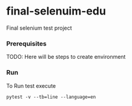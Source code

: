# final-selenuim-edu
Final selenium test project 

### Prerequisites

TODO: Here will be steps to create environment

### Run

To Run test execute
```
pytest -v --tb=line --language=en
```
